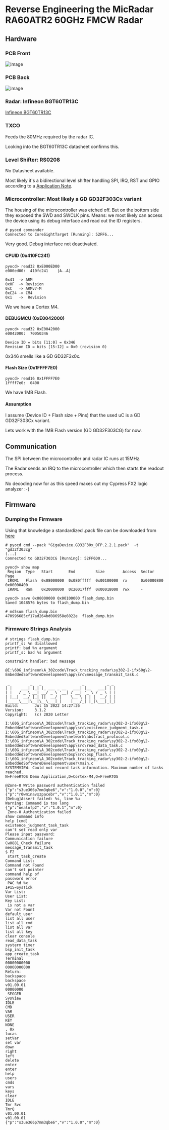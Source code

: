 
# Reverse Engineering the MicRadar RA60ATR2 60GHz FMCW Radar

## Hardware

### PCB Front

![image](pics/pcb_top.jpg)

### PCB Back

![image](pics/pcb_back.jpg)

### Radar: Infineon BGT60TR13C

[Infineon BGT60TR13C](https://www.infineon.com/part/BGT60TR13C#documents)

### TXCO

Feeds the 80MHz required by the radar IC.

Looking into the BGT60TR13C datasheet confirms this.

### Level Shifter: RS0208

No Datasheet available. 

Most likely it's a bidirectional level shifter handling SPI, IRQ, RST and GPIO according to a [Application Note](https://www.infineon.com/assets/row/public/documents/24/44/infineon-ug091519-radar-baseboard-mcu7-usermanual-ja.pdf).


### Microcontroller: Most likely a GD GD32F303Cx variant

The housing of the microcontroller was etched off. But on the bottom side they exposed the SWD and SWCLK pins. Means: we most likely can access the device using its debug interface and read out the ID registers.

```
# pyocd commander
Connected to CoreSightTarget [Running]: 52FF6...
```

Very good. Debug interface not deactivated.


#### CPUID (0x410FC241)

```
pyocd> read32 0xE000ED00
e000ed00:  410fc241    |A..A|

0x41  -> ARM
0x0F  -> Revision
0xC   -> ARMv7-M
0xC24 -> CM4
0x1   ->  Revision
```

We we have a Cortex M4.

#### DEBUGMCU (0xE0042000)

```
pyocd> read32 0xE0042000
e0042000:  70050346

Device ID = bits [11:0] = 0x346
Revision ID = bits [15:12] = 0x0 (revision 0)
```

0x346 smells like a GD GD32F3x0x.


#### Flash Size (0x1FFFF7E0)

```
pyocd> read16 0x1FFFF7E0
1ffff7e0:  0400
```

We have 1MB Flash.

 
#### Assumption

I assume (Device ID + Flash size + Pins) that the used uC is a GD GD32F303Cx variant. 

Lets work with the 1MB Flash version (GD GD32F303CG) for now.

## Communication

The SPI between the microcontroller and radar IC runs at 15MHz.

The Radar sends an IRQ to the microcontroller which then starts the readout process.

No decoding now for as this speed maxes out my Cypress FX2 logic analyzer  :-(

## Firmware

### Dumping the Firmware 

Using that knowledge a standardized .pack file can be downloaded from [here](https://www.keil.arm.com/packs/gd32f30x_dfp-gigadevice/devices/)


```
# pyocd cmd --pack "GigaDevice.GD32F30x_DFP.2.2.1.pack"  -t "gd32f303cg" 
(...)
Connected to GD32F303CG [Running]: 52FF6D0...
```

```
pyocd> show map
 Region  Type   Start       End         Size        Access  Sector      Page       
 IROM1   Flash  0x08000000  0x080fffff  0x00100000  rx      0x00000800  0x00000400 
 IRAM1   Ram    0x20000000  0x20017fff  0x00018000  rwx     -          
     
pyocd> save 0x08000000 0x00100000 flash_dump.bin
Saved 1048576 bytes to flash_dump.bin

# md5sum flash_dump.bin 
470996685cf17ad264bd086958e6022e  flash_dump.bin
```

### Firmware Strings Analysis

```
# strings flash_dump.bin
printf_s: %n disallowed
printf: bad %n argument
printf_s: bad %s argument

constraint handler: bad message

@I:\60G_infineon\A_302code\Track_tracking_radar\sy302-2-ifx60g\2-EmbeddedSoftwareDevelopment\app\src\message_transmit_task.c

 _         _   _                  _          _ _ 
| |    ___| |_| |_ ___ _ __   ___| |__   ___| | |
| |   / _ \ __| __/ _ \ '__| / __| '_ \ / _ \ | |
| |__|  __/ |_| ||  __/ |    \__ \ | | |  __/ | |
|_____\___|\__|\__\___|_|    |___/_| |_|\___|_|_|
Build:       Jul 15 2022 14:27:26
Version:     3.1.2
Copyright:   (c) 2020 Letter

I:\60G_infineon\A_302code\Track_tracking_radar\sy302-2-ifx60g\2-EmbeddedSoftwareDevelopment\app\src\existence_judgment_task.c
I:\60G_infineon\A_302code\Track_tracking_radar\sy302-2-ifx60g\2-EmbeddedSoftwareDevelopment\network\abstract_protocol.c
I:\60G_infineon\A_302code\Track_tracking_radar\sy302-2-ifx60g\2-EmbeddedSoftwareDevelopment\app\src\read_data_task.c
I:\60G_infineon\A_302code\Track_tracking_radar\sy302-2-ifx60g\2-EmbeddedSoftwareDevelopment\bsp\src\bsp_flash.c
I:\60G_infineon\A_302code\Track_tracking_radar\sy302-2-ifx60g\2-EmbeddedSoftwareDevelopment\user\main.c
SYSTEMVIEW: Could not record task information. Maximum number of tasks reached.
N=FreeRTOS Demo Application,D=Cortex-M4,O=FreeRTOS

@Zone-0 Write password authentication failed
{"p":"s3ue366p7mm3qbe6","v":"1.0.0","m":0}
{"p":"r0wminavxzpacebr","v":"1.0.1","m":0}
[Debug]Assert failed: %s, line %u
Warning: Command is too long
{"p":"oealnfp2","v":"1.0.1","m":0}
 Zone-0 Authentication failed
show command info
help [cmd]
existence_judgment_task_task
can't set read only var
Please input password:
Communication failure
Cw0881_Check failure
message_transmit_task
$ F2
 start_task_create
Command List:
Command not Found
can't set pointer
command help of 
password error
 PAC %d %x
I#15=SysTick
Var List:
User List:
Key List:
 is not a var
Var not Fount
default user
list all user
list all cmd
list all var
list all key
clear console
read_data_task
systerm timer
bsp_init_task
app_create_task
Terminal
00000000000
00000000000
Return: 
backspace
backspace
v01.00.01
00000000
 SEGGER
SysView
IDLE
CMD 
VAR 
USER
KEY 
NONE
, 0x
lucas
setVar
set var
down
right
left
delete
enter
enter
help
users
cmds
vars
keys
clear
IDLE
Tmr Svc
TmrQ
v01.00.01
v01.00.01
{"p":"s3ue366p7mm3qbe6","v":"1.0.0","m":0}
```
